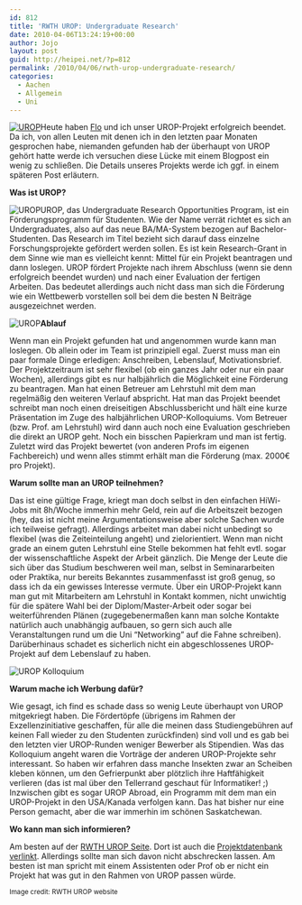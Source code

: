 ```yaml
---
id: 812
title: 'RWTH UROP: Undergraduate Research'
date: 2010-04-06T13:24:19+00:00
author: Jojo
layout: post
guid: http://heipei.net/?p=812
permalink: /2010/04/06/rwth-urop-undergraduate-research/
categories:
  - Aachen
  - Allgemein
  - Uni
---
```

[<img src="https://heipei.net/weblog/urop.jpg" alt="UROP" class="alignleft" style="border: 0px" />](http://www.exzellenz.rwth-aachen.de/aw/cms/home/Zielgruppen/zukunftskonzept/massnahme/projekt_urop/~srg/rwth_urop/?lang=de)Heute haben [Flo](http://www.hackvalue.de) und ich unser UROP-Projekt erfolgreich beendet. Da ich, von allen Leuten mit denen ich in den letzten paar Monaten gesprochen habe, niemanden gefunden hab der überhaupt von UROP gehört hatte werde ich versuchen diese Lücke mit einem Blogpost ein wenig zu schließen. Die Details unseres Projekts werde ich ggf. in einem späteren Post erläutern.

**Was ist UROP?**
  
<img src="https://heipei.net/weblog/urop_mgmt.jpg" alt="UROP" class="alignright" />UROP, das Undergraduate Research Opportunities Program, ist ein Förderungsprogramm für Studenten. Wie der Name verrät richtet es sich an Undergraduates, also auf das neue BA/MA-System bezogen auf Bachelor-Studenten. Das Research im Titel bezieht sich darauf dass einzelne Forschungsprojekte gefördert werden sollen. Es ist kein Research-Grant in dem Sinne wie man es vielleicht kennt: Mittel für ein Projekt beantragen und dann loslegen. UROP fördert Projekte nach ihrem Abschluss (wenn sie denn erfolgreich beendet wurden) und nach einer Evaluation der fertigen Arbeiten. Das bedeutet allerdings auch nicht dass man sich die Förderung wie ein Wettbewerb vorstellen soll bei dem die besten N Beiträge ausgezeichnet werden.

<img src="https://heipei.net/weblog/urop_researcher.jpg" alt="UROP" class="alignleft" />**Ablauf**
  
Wenn man ein Projekt gefunden hat und angenommen wurde kann man loslegen. Ob allein oder im Team ist prinzipiell egal. Zuerst muss man ein paar formale Dinge erledigen: Anschreiben, Lebenslauf, Motivationsbrief. Der Projektzeitraum ist sehr flexibel (ob ein ganzes Jahr oder nur ein paar Wochen), allerdings gibt es nur halbjährlich die Möglichkeit eine Förderung zu beantragen. Man hat einen Betreuer am Lehrstuhl mit dem man regelmäßig den weiteren Verlauf abspricht. Hat man das Projekt beendet schreibt man noch einen dreiseitigen Abschlussbericht und hält eine kurze Präsentation im Zuge des halbjährlichen UROP-Kolloquiums. Vom Betreuer (bzw. Prof. am Lehrstuhl) wird dann auch noch eine Evaluation geschrieben die direkt an UROP geht. Noch ein bisschen Papierkram und man ist fertig. Zuletzt wird das Projekt bewertet (von anderen Profs im eigenen Fachbereich) und wenn alles stimmt erhält man die Förderung (max. 2000€ pro Projekt).

**Warum sollte man an UROP teilnehmen?**
  
Das ist eine gültige Frage, kriegt man doch selbst in den einfachen HiWi-Jobs mit 8h/Woche immerhin mehr Geld, rein auf die Arbeitszeit bezogen (hey, das ist nicht meine Argumentationsweise aber solche Sachen wurde ich teilweise gefragt). Allerdings arbeitet man dabei nicht unbedingt so flexibel (was die Zeiteinteilung angeht) und zielorientiert. Wenn man nicht grade an einem guten Lehrstuhl eine Stelle bekommen hat fehlt evtl. sogar der wissenschaftliche Aspekt der Arbeit gänzlich. Die Menge der Leute die sich über das Studium beschweren weil man, selbst in Seminararbeiten oder Praktika, nur bereits Bekanntes zusammenfasst ist groß genug, so dass ich da ein gewisses Interesse vermute. Über ein UROP-Projekt kann man gut mit Mitarbeitern am Lehrstuhl in Kontakt kommen, nicht unwichtig für die spätere Wahl bei der Diplom/Master-Arbeit oder sogar bei weiterführenden Plänen (zugegebenermaßen kann man solche Kontakte natürlich auch unabhängig aufbauen, so gern sich auch alle Veranstaltungen rund um die Uni &#8220;Networking&#8221; auf die Fahne schreiben). Darüberhinaus schadet es sicherlich nicht ein abgeschlossenes UROP-Projekt auf dem Lebenslauf zu haben.

<img src="https://heipei.net/weblog/urop_people.jpg" alt="UROP Kolloquium" class="aligncenter" />

**Warum mache ich Werbung dafür?**
  
Wie gesagt, ich find es schade dass so wenig Leute überhaupt von UROP mitgekriegt haben. Die Fördertöpfe (übrigens im Rahmen der Exzellenzinitiative geschaffen, für alle die meinen dass Studiengebühren auf keinen Fall wieder zu den Studenten zurückfinden) sind voll und es gab bei den letzten vier UROP-Runden weniger Bewerber als Stipendien. Was das Kolloquium angeht waren die Vorträge der anderen UROP-Projekte sehr interessant. So haben wir erfahren dass manche Insekten zwar an Scheiben kleben können, um den Gefrierpunkt aber plötzlich ihre Haftfähigkeit verlieren (das ist mal über den Tellerrand geschaut für Informatiker! ;) Inzwischen gibt es sogar UROP Abroad, ein Programm mit dem man ein UROP-Projekt in den USA/Kanada verfolgen kann. Das hat bisher nur eine Person gemacht, aber die war immerhin im schönen Saskatchewan.

**Wo kann man sich informieren?**
  
Am besten auf der [RWTH UROP Seite](http://www.exzellenz.rwth-aachen.de/aw/cms/home/Zielgruppen/zukunftskonzept/massnahme/projekt_urop/~srg/rwth_urop/?lang=de). Dort ist auch die [Projektdatenbank verlinkt](http://www.zhv.rwth-aachen.de/mainzhv.php?scriptid=iou&param=sucheprof&lang=en&liste=1). Allerdings sollte man sich davon nicht abschrecken lassen. Am besten ist man spricht mit einem Assistenten oder Prof ob er nicht ein Projekt hat was gut in den Rahmen von UROP passen würde.

<small>Image credit: RWTH UROP website</small>
